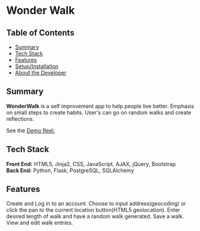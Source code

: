 # Wonder Walk

## Table of Contents

* [Summary](#summary)
* [Tech Stack](#tech-stack)
* [Features](#features)
* [Setup/Installation](#setup)
* [About the Developer](#developer)

## <a name="summary"></a>Summary
**WonderWalk** is a self improvement app to help people live better. Emphasis on small steps to create habits. User's can go on random walks and create reflections.

See the <a href="https://www.youtube.com/watch?v=nHU7M8jQVxk">Demo Reel.</a>

## <a name="tech-stack"></a>Tech Stack
__Front End:__ HTML5, Jinja2, CSS, JavaScript, AJAX, jQuery, Bootstrap<br/>
__Back End:__ Python, Flask, PostgreSQL, SQLAlchemy <br/>

## <a name="features"></a>Features

Create and Log in to an account.
Choose to input address(geocoding) or click the pan to the current location button(HTML5 geolocation). 
Enter desired length of walk and have a random walk generated.
Save a walk.
View and edit walk entries.